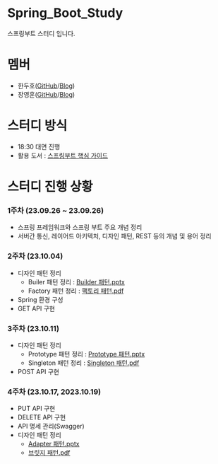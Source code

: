 # Spring_Boot_Study


스프링부트 스터디 입니다.


# 멤버
* 한두호(<a href="https://github.com/3C37">GitHub</a>/<a href="https://3c37.tistory.com/">Blog</a>)
* 장영훈(<a href="https://github.com/JangYeonghun">GitHub</a>/<a href="https://blog.naver.com/gnsdudwkd">Blog</a>)

# 스터디 방식


* 18:30 대면 진행
* 활용 도서 : <a href="https://product.kyobobook.co.kr/detail/S000061352140">스프링부트 핵심 가이드</a>


# 스터디 진행 상황
### 1주차 (23.09.26 ~ 23.09.26)
* 스프링 프레임워크와 스프링 부트 주요 개념 정리
* 서버간 통신, 레이어드 아키텍처, 디자인 패턴, REST 등의 개념 및 용어 정리

### 2주차 (23.10.04)
* 디자인 패턴 정리
  * Builer 패턴 정리 : [Builder 패턴.pptx](https://github.com/3C37/Spring_Boot_Study/files/12802177/Builder.pptx)
  * Factory 패턴 정리 : [팩토리 패턴.pdf](https://github.com/3C37/Spring_Boot_Study/issues/2#issue-1925893141)
* Spring 환경 구성
* GET API 구현

### 3주차 (23.10.11)
* 디자인 패턴 정리
  * Prototype 패턴 정리 : [Prototype 패턴.pptx](https://github.com/3C37/Spring_Boot_Study/files/12867505/Prototype.pptx)
  * Singleton 패턴 정리 : [Singleton 패턴.pdf](https://github.com/3C37/Spring_Boot_Study/issues/5#issue-1937335730)
* POST API 구현

### 4주차 (23.10.17, 2023.10.19)
  * PUT API 구현
  * DELETE API 구현
  * API 명세 관리(Swagger)
  * 디자인 패턴 정리
    * [Adapter 패턴.pptx](https://github.com/3C37/Spring_Boot_Study/files/13041989/Adapter.pptx)
    * [브릿지 패턴.pdf](https://github.com/3C37/Spring_Boot_Study/files/13041996/default.pdf)

